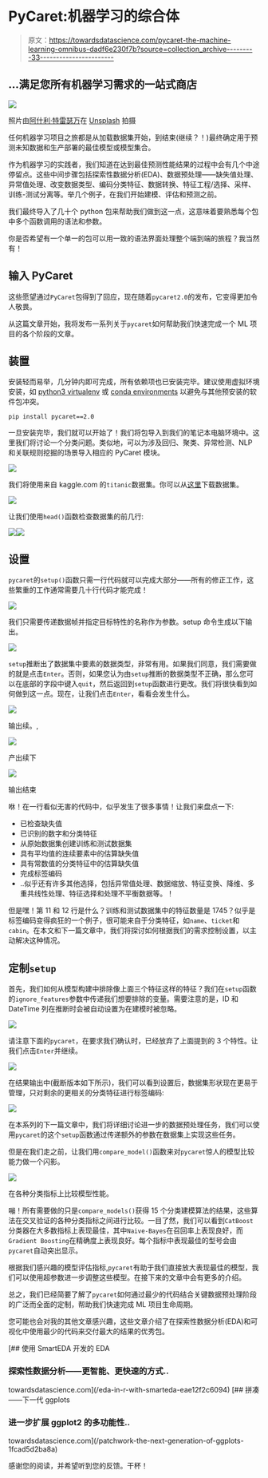 # PyCaret:机器学习的综合体

> 原文：<https://towardsdatascience.com/pycaret-the-machine-learning-omnibus-dadf6e230f7b?source=collection_archive---------33----------------------->

## …满足您所有机器学习需求的一站式商店

![](img/81f4603c1a272a1c620606405cefa8d2.png)

照片由[阿什利·特雷瑟万](https://unsplash.com/@ashtree?utm_source=unsplash&utm_medium=referral&utm_content=creditCopyText)在 [Unsplash](https://unsplash.com/s/photos/one-stop-shop?utm_source=unsplash&utm_medium=referral&utm_content=creditCopyText) 拍摄

任何机器学习项目之旅都是从加载数据集开始，到结束(继续？！)最终确定用于预测未知数据和生产部署的最佳模型或模型集合。

作为机器学习的实践者，我们知道在达到最佳预测性能结果的过程中会有几个中途停留点。这些中间步骤包括探索性数据分析(EDA)、数据预处理——缺失值处理、异常值处理、改变数据类型、编码分类特征、数据转换、特征工程/选择、采样、训练-测试分离等。举几个例子，在我们开始建模、评估和预测之前。

我们最终导入了几十个 python 包来帮助我们做到这一点，这意味着要熟悉每个包中多个函数调用的语法和参数。

你是否希望有一个单一的包可以用一致的语法界面处理整个端到端的旅程？我当然有！

## 输入 PyCaret

这些愿望通过`PyCaret`包得到了回应，现在随着`pycaret2.0`的发布，它变得更加令人敬畏。

从这篇文章开始，我将发布一系列关于`pycaret`如何帮助我们快速完成一个 ML 项目的各个阶段的文章。

## 装置

安装轻而易举，几分钟内即可完成，所有依赖项也已安装完毕。建议使用虚拟环境安装，如 [python3 virtualenv](https://docs.python.org/3/tutorial/venv.html) 或 [conda environments](https://docs.conda.io/projects/conda/en/latest/user-guide/tasks/manage-environments.html) 以避免与其他预安装的软件包冲突。

`pip install pycaret==2.0`

一旦安装完毕，我们就可以开始了！我们将包导入到我们的笔记本电脑环境中。这里我们将讨论一个分类问题。类似地，可以为涉及回归、聚类、异常检测、NLP 和关联规则挖掘的场景导入相应的 PyCaret 模块。

![](img/89e057e879d31a84d432c37d7b574556.png)

我们将使用来自 kaggle.com 的`titanic`数据集。你可以从[这里](https://www.kaggle.com/c/titanic/data)下载数据集。

![](img/089bf2fb233de6ac9bfaf630d62f95d2.png)

让我们使用`head()`函数检查数据集的前几行:

![](img/848385c93592e137e88b26bdbbd59454.png)![](img/6c838ebfeddd007b7cb8d772afd24d61.png)

## 设置

`pycaret`的`setup()`函数只需一行代码就可以完成大部分——所有的修正工作，这些繁重的工作通常需要几十行代码才能完成！

![](img/42e80310fca3f7b587fd72aacbf380fc.png)

我们只需要传递数据帧并指定目标特性的名称作为参数。setup 命令生成以下输出。

![](img/f1066f5d742fa0eda59182e4d3a13bb9.png)

`setup`推断出了数据集中要素的数据类型，非常有用。如果我们同意，我们需要做的就是点击`Enter`。否则，如果您认为由`setup`推断的数据类型不正确，那么您可以在底部的字段中键入`quit`，然后返回到`setup`函数进行更改。我们将很快看到如何做到这一点。现在，让我们点击`Enter`，看看会发生什么。

![](img/53fe119cece6dd4c93bf9f0ba98e7f8e.png)

输出续。,

![](img/32d402c295467c918e99dd3878c96dc3.png)

产出续下

![](img/b0aed6a133dcf5e9cb95c85c24483a51.png)

输出结束

咻！在一行看似无害的代码中，似乎发生了很多事情！让我们来盘点一下:

*   已检查缺失值
*   已识别的数字和分类特征
*   从原始数据集创建训练和测试数据集
*   具有平均值的连续要素中的估算缺失值
*   具有常数值的分类特征中的估算缺失值
*   完成标签编码
*   ..似乎还有许多其他选择，包括异常值处理、数据缩放、特征变换、降维、多重共线性处理、特征选择和处理不平衡数据等。！

但是嘿！第 11 和 12 行是什么？训练和测试数据集中的特征数量是 1745？似乎是标签编码变得疯狂的一个例子，很可能来自于分类特征，如`name`、`ticket`和`cabin`。在本文和下一篇文章中，我们将探讨如何根据我们的需求控制设置，以主动解决这种情况。

## 定制`setup`

首先，我们如何从模型构建中排除像上面三个特征这样的特征？我们在`setup`函数的`ignore_features`参数中传递我们想要排除的变量。需要注意的是，ID 和 DateTime 列在推断时会被自动设置为在建模时被忽略。

![](img/eba64b0fc155e1ccf8f58ade15fa1b80.png)

请注意下面的`pycaret`，在要求我们确认时，已经放弃了上面提到的 3 个特性。让我们点击`Enter`并继续。

![](img/55cecb78860f4aa8e4526d3cd6a3e5fa.png)

在结果输出中(截断版本如下所示)，我们可以看到设置后，数据集形状现在更易于管理，只对剩余的更相关的分类特征进行标签编码:

![](img/f6d0e6b12f74fd6abd5cce4916261904.png)

在本系列的下一篇文章中，我们将详细讨论进一步的数据预处理任务，我们可以使用`pycaret`的这个`setup`函数通过传递额外的参数在数据集上实现这些任务。

但是在我们走之前，让我们用`compare_model()`函数来对`pycaret`惊人的模型比较能力做一个闪影。

![](img/13715847e5c2ff78e005e8d319f93c04.png)

在各种分类指标上比较模型性能。

嘣！所有需要做的只是`compare_models()`获得 15 个分类建模算法的结果，这些算法在交叉验证的各种分类指标之间进行比较。一目了然，我们可以看到`CatBoost`分类器在大多数指标上表现最佳，其中`Naive-Bayes`在召回率上表现良好，而`Gradient Boosting`在精确度上表现良好。每个指标中表现最佳的型号会由`pycaret`自动突出显示。

根据我们感兴趣的模型评估指标,`pycaret`有助于我们直接放大表现最佳的模型，我们可以使用超参数进一步调整这些模型。在接下来的文章中会有更多的介绍。

总之，我们已经简要了解了`pycaret`如何通过最少的代码结合关键数据预处理阶段的广泛而全面的定制，帮助我们快速完成 ML 项目生命周期。

您可能也会对我的其他文章感兴趣，这些文章介绍了在探索性数据分析(EDA)和可视化中使用最少的代码来交付最大的结果的优秀包。

[](/eda-in-r-with-smarteda-eae12f2c6094) [## 使用 SmartEDA 开发的 EDA

### 探索性数据分析——更智能、更快速的方式..

towardsdatascience.com](/eda-in-r-with-smarteda-eae12f2c6094) [](/patchwork-the-next-generation-of-ggplots-1fcad5d2ba8a) [## 拼凑——下一代 ggplots

### 进一步扩展 ggplot2 的多功能性..

towardsdatascience.com](/patchwork-the-next-generation-of-ggplots-1fcad5d2ba8a) 

感谢您的阅读，并希望听到您的反馈。干杯！